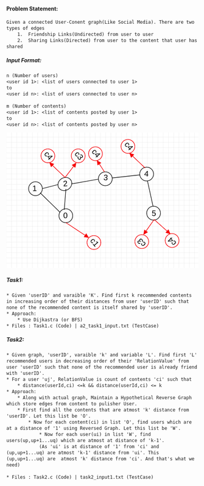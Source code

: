 #### Problem Statement:
    Given a connected User-Conent graph(Like Social Media). There are two types of edges
        1.  Friendship Links(Undirected) from user to user
        2.  Sharing Links(Directed) from user to the content that user has shared


##### Input Format:
    n (Number of users)
    <user id 1>: <list of users connected to user 1>
    to
    <user id n>: <list of users connected to user n>

    m (Number of contents)
    <user id 1>: <list of contents posted by user 1>
    to
    <user id n>: <list of contents posted by user n>
![Snap](screens/graphExample.png)


##### Task1:
    * Given 'userID' and varaible 'K'. Find first k recommended contents in increasing order of their distances from user 'userID' such that none of the recommended content is itself shared by 'userID'. 
    * Approach: 
        * Use Dijkastra (or BFS)
    * Files : Task1.c (Code) | a2_task1_input.txt (TestCase)

##### Task2:
    * Given graph, 'userID', varaible 'k' and variable 'L'. Find first 'L' recommended users in decreasing order of their 'RelationValue' from user 'userID' such that none of the recommended user is already friend with 'userID'.
    * For a user 'uj', RelationValue is count of contents 'ci' such that
        * distance(userId,ci) <=k && distance(userId,ci) <= k 
    * Approach: 
        * Along with actual graph, Maintain a Hypothetical Reverse Graph which store edges from content to pulisher User.
        * First find all the contents that are atmost 'k' distance from 'userID'. Let this list be 'O'.
            * Now for each content(ci) in list 'O', find users which are at a distance of '1' using Reversed Graph. Let this list be 'W'.
                * Now for each user(ui) in list 'W', find users(up,up+1...uq) which are atmost at distance of 'k-1'.
                (As 'ui' is at distance of '1' from 'ci' and (up,up+1...uq) are atmost 'k-1' distance from 'ui'. This (up,up+1...uq) are  atmost 'k' distance from 'ci'. And that's what we need)
            
    * Files : Task2.c (Code) | task2_input1.txt (TestCase)